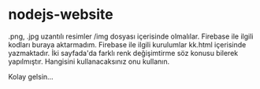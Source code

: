 # nodejs-website
.png, .jpg uzantılı resimler /img dosyası içerisinde olmalılar.
Firebase ile ilgili kodları buraya aktarmadım. Firebase ile ilgili kurulumlar kk.html içerisinde yazmaktadır.
İki sayfada'da farklı renk değişimtirme söz konusu bilerek yapılmıştır. Hangisini kullanacaksınız onu kullanın.

Kolay gelsin...
